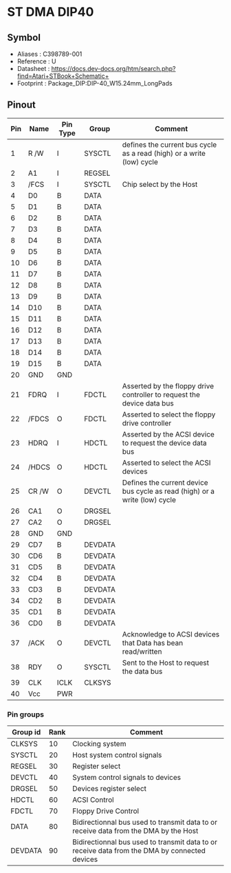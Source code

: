 # ST DMA DIP40


## Symbol

* Aliases : C398789-001
* Reference : U
* Datasheet : https://docs.dev-docs.org/htm/search.php?find=Atari+STBook+Schematic+
* Footprint : Package_DIP:DIP-40_W15.24mm_LongPads


## Pinout

|Pin|Name|Pin Type|Group|Comment|
|---|---|---|---|---|
|1|R /W|I|SYSCTL|defines the current bus cycle as a read (high) or a write (low) cycle|
|2|A1|I|REGSEL||
|3|/FCS|I|SYSCTL|Chip select by the Host|
|4|D0|B|DATA||
|5|D1|B|DATA||
|6|D2|B|DATA||
|7|D3|B|DATA||
|8|D4|B|DATA||
|9|D5|B|DATA||
|10|D6|B|DATA||
|11|D7|B|DATA||
|12|D8|B|DATA||
|13|D9|B|DATA||
|14|D10|B|DATA||
|15|D11|B|DATA||
|16|D12|B|DATA||
|17|D13|B|DATA||
|18|D14|B|DATA||
|19|D15|B|DATA||
|20|GND|GND|||
|21|FDRQ|I|FDCTL|Asserted by the floppy drive controller to request the device data bus|
|22|/FDCS|O|FDCTL|Asserted to select the floppy drive controller|
|23|HDRQ|I|HDCTL|Asserted by the ACSI device to request the device data bus|
|24|/HDCS|O|HDCTL|Asserted to select the ACSI devices|
|25|CR /W|O|DEVCTL|Defines the current device bus cycle as read (high) or a write (low) cycle|
|26|CA1|O|DRGSEL||
|27|CA2|O|DRGSEL||
|28|GND|GND|||
|29|CD7|B|DEVDATA||
|30|CD6|B|DEVDATA||
|31|CD5|B|DEVDATA||
|32|CD4|B|DEVDATA||
|33|CD3|B|DEVDATA||
|34|CD2|B|DEVDATA||
|35|CD1|B|DEVDATA||
|36|CD0|B|DEVDATA||
|37|/ACK|O|DEVCTL|Acknowledge to ACSI devices that Data has bean read/written|
|38|RDY|O|SYSCTL|Sent to the Host to request the data bus|
|39|CLK|ICLK|CLKSYS||
|40|Vcc|PWR|||

### Pin groups

|Group id|Rank|Comment|
|---|---|---|
|CLKSYS|10|Clocking system|
|SYSCTL|20|Host system control signals|
|REGSEL|30|Register select|
|DEVCTL|40|System control signals to devices|
|DRGSEL|50|Devices register select|
|HDCTL|60|ACSI Control|
|FDCTL|70|Floppy Drive Control|
|DATA|80|Bidirectionnal bus used to transmit data to or receive data from the DMA by the Host|
|DEVDATA|90|Bidirectionnal bus used to transmit data to or receive data from the DMA by connected devices|
